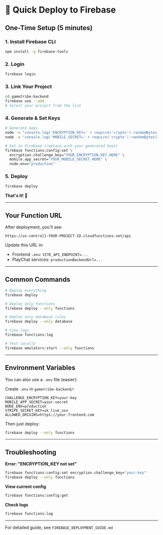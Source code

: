 # 🚀 Quick Deploy to Firebase

## One-Time Setup (5 minutes)

### 1. Install Firebase CLI

```bash
npm install -g firebase-tools
```

### 2. Login

```bash
firebase login
```

### 3. Link Your Project

```bash
cd gametribe-backend
firebase use --add
# Select your project from the list
```

### 4. Generate & Set Keys

```bash
# Generate keys
node -e "console.log('ENCRYPTION_KEY=' + require('crypto').randomBytes(32).toString('hex'))"
node -e "console.log('MOBILE_SECRET=' + require('crypto').randomBytes(32).toString('hex'))"

# Set in Firebase (replace with your generated keys)
firebase functions:config:set \
  encryption.challenge_key="YOUR_ENCRYPTION_KEY_HERE" \
  mobile.app_secret="YOUR_MOBILE_SECRET_HERE" \
  node.env="production"
```

### 5. Deploy

```bash
firebase deploy
```

**That's it!** 🎉

---

## Your Function URL

After deployment, you'll see:

```
https://us-central1-YOUR-PROJECT-ID.cloudfunctions.net/api
```

Update this URL in:

- Frontend `.env`: `VITE_API_ENDPOINT=...`
- PlayChat services: `productionBackendUrl=...`

---

## Common Commands

```bash
# Deploy everything
firebase deploy

# Deploy only functions
firebase deploy --only functions

# Deploy only database rules
firebase deploy --only database

# View logs
firebase functions:log

# Test locally
firebase emulators:start --only functions
```

---

## Environment Variables

You can also use a `.env` file (easier):

Create `.env` in `gametribe-backend/`:

```env
CHALLENGE_ENCRYPTION_KEY=your-key
MOBILE_APP_SECRET=your-secret
NODE_ENV=production
STRIPE_SECRET_KEY=sk_live_xxx
ALLOWED_ORIGINS=https://your-frontend.com
```

Then just deploy:

```bash
firebase deploy --only functions
```

---

## Troubleshooting

**Error: "ENCRYPTION_KEY not set"**

```bash
firebase functions:config:set encryption.challenge_key="your-key"
firebase deploy --only functions
```

**View current config**

```bash
firebase functions:config:get
```

**Check logs**

```bash
firebase functions:log
```

---

For detailed guide, see `FIREBASE_DEPLOYMENT_GUIDE.md`

